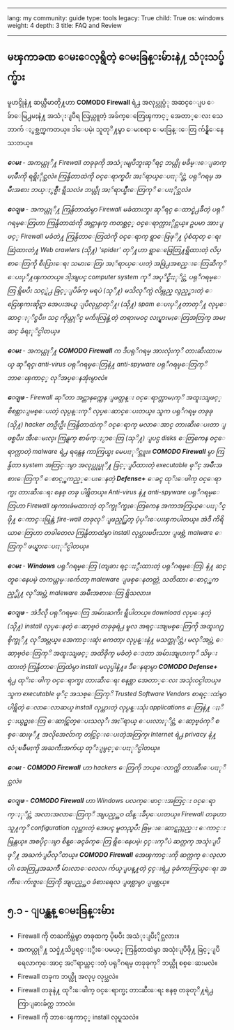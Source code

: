 

---

lang: my
community: guide
type: tools
legacy: True
child: True
os: windows
weight: 4
depth: 3
title: FAQ and Review

---

## မၾကာခဏ ေမးေလ့ရွိတဲ့ ေမးခြန္းမ်ားနဲ႔ သံုးသပ္ခ်က္မ်ား ##

မူဟင္ဒိုနဲ႔ ဆယ္လီမာတို႔ဟာ **COMODO Firewall** ရဲ႕ အလုပ္လုပ္ပံု အဆင္ေျပ ေခ်ာေမြ႕မႈနဲ႔ အသံုးျပဳရ လြယ္ကူတဲ့ အခ်က္ေတြေၾကာင့္ အေတာ္ေလး သေဘာက် ႏွစ္သက္ၾကတယ္။ ဒါေပမဲ့၊ သူတုိ႔မွာ ေမးစရာ ေမးခြန္းေတြ က်န္ရွိေနေသးတယ္။

<div class="background" markdown="1"> 

***ေမး*** - *အကယ္လုိ႔ Firewall တခုခုကို အသံုးမျပဳဘူးဆုိရင္ ဘယ္လို ၿခိမ္းေျခာက္မႈမ်ိဳးကို ရရွိႏိုင္သလဲ။ ကြန္ပ်ဴတာထဲကို ဝင္ေရာက္ၿပီး အႏၲရာယ္ေပးႏုိင္တဲ့ ပရုိဂရမ္ အမ်ိဳးအစား ဘယ္ႏွစ္မ်ိဳး ရွိသလဲ။ ဘယ္လို အႏၲရာယ္မ်ိဳးေတြကုိ ေပးႏိုင္သလဲ။*

***ေျဖ*** - *အကယ္လုိ႔ ကြန္ပ်ဴတာထဲမွာ Firewall မခံထားဘူး ဆုိရင္ ေထာင္နဲ႕ခ်ီတဲ့ ပရုိဂရမ္ေတြဟာ ကြန္ပ်ဴတာထဲကို အင္တာနက္ ကတစ္ဆင့္ ဝင္ေရာက္လာႏိုင္တယ္။ ဥပမာ အားျဖင့္ Firewall မခံတဲ႔ ကြန္ပ်ဴတာေတြထဲကို ဝင္ေရာက္ ရွာေဖြဖုိ႔ ပုံစံထုတ္ ေရးဆြဲထားတဲ႔ Web crawlers (သို႔) 'spider' တုိ႔ဟာ ရွာေဖြေတြ႔ရွိထားတဲ့ လိပ္စာေတြကို စီးပြားေရး သမားေတြ၊ အႏၲရာယ္ေပးတဲ့ အဖြဲ႕အစည္းေတြဆီကုိ ေပးပုိ႔ၾကတယ္။ ဒါ့အျပင္ computer system ကုိ အပုိင္စီးႏုိင္တဲ့ ပရုိဂရမ္ေတြ ရွိၿပီး သင့္ရဲ႕ ခြင့္ျပဳခ်က္ မရပဲ (သုိ႔) မသိလုိက္ပဲ လိမ္လည္ လွည့္စားတဲ့ ေငြေၾကးဆိုင္ရာ အေပးအယူ ျပဳလုပ္တာတုိ႔၊ (သို႔) spam ေပးပုိ႔တာတုိ႔ လုပ္ေဆာင္ႏုိင္ၿပီး၊ သင္ ကိုယ္တုိင္ မက်ဴးလြန္ခဲ့တဲ့ တရားမ၀င္ လႈပ္ရွားမႈေတြအတြက္ အမႈဆင္ ခံရႏုိင္ပါတယ္။*

***ေမး*** - *အကယ္လုိ႔ **COMODO Firewall** က ဒီပရုိဂရမ္ အားလုံးကုိ တားဆီးထားမယ္ ဆုိရင္၊ anti-virus ပရုိဂရမ္ေတြနဲ႔ anti-spyware ပရုိဂရမ္ေတြကုိ ဘာေၾကာင့္ လုိအပ္ေနအုံးမွာလဲ။*

***ေျဖ*** - *Firewall ဆုိတာ အင္တာနက္ကေန ျဖတ္သန္း ၀င္ေရာက္လာမႈကုိ အထူးသျဖင့္ စီစစ္တားျမစ္ေပးတဲ့ လုပ္ငန္းကုိ လုပ္ေဆာင္ေပးတယ္။ သူက ပရုိဂရမ္ တခုခု (သို႔) hacker တဦးဦး ကြန္ပ်ဴတာထဲကုိ ၀င္ေရာက္ မလာေအာင္ တားဆီးေပးတာ ျဖစ္ၿပီး၊ အီးေမးလ္၊ ကြန္ရက္ စာမ်က္ႏွာေတြ (သုိ႔) ျပင္ပ disks ေတြကေန ၀င္ေရာက္လာတဲ့ malware ရဲ႕ ရန္ကေန ကာကြယ္မႈ မေပးႏုိင္ဘူး။ **COMODO Firewall** မွာ ကြန္ပ်ဴတာ system အတြင္းမွာ အလုပ္လုပ္ဖုိ႔ ခြင့္ျပဳထားတဲ့ executable ဖုိင္ အမ်ိဳးအစားေတြကုိ ေစာင့္ၾကည့္ေပးေနတဲ့ **Defense+** ေခၚ ထုိးေဖါက္ ၀င္ေရာက္မႈ တားဆီးေရး စနစ္ တခု ပါရွိတယ္။ Anti-virus နဲ႔ anti-spyware ပရုိဂရမ္ေတြဟာ Firewall ၾကားခံမထားတဲ့ တုိက္ခုိက္မႈေတြကေန အကာအကြယ္ေပးႏုိင္ဖို႔ ေကာင္းမြန္တဲ့ fire-wall တခုလုိ ျဖည့္စြတ္ ပံ့ပုိးေပးၾကပါတယ္။ အဲဒီ ကိရိယာေတြဟာ တခါတေလ ကြန္ပ်ဴတာထဲမွာ install လုပ္ထားၿပီးသား ျဖစ္တဲ့ malware ေတြကုိ ဖယ္ရွားေပးႏုိင္ပါတယ္။* 

***ေမး*** - ***Windows** ပရုိဂရမ္ေတြ (တျခား ရင္းႏွီးထားတဲ့ ပရုိဂရမ္ေတြ) နဲ႔ ဆင္တူေနေပမဲ့ တကယ္တမ္းက်ေတာ့ maleware ျဖစ္ေနတတ္တဲ့ သတိထား ေစာင့္ၾကည့္ဖို႔ လုိအပ္တဲ့ maleware အမ်ိဳးအစားေတြ ရွိသလား။* 

***ေျဖ*** - *အဲဒီလို ပရုိဂရမ္ေတြ အမ်ားႀကီး ရွိပါတယ္။ download လုပ္ေနတဲ့ (သို႔) install လုပ္ေနတဲ့ ေဆာ့ဗ္၀ဲ တခုခုရဲ႕ မူလ အရင္းအျမစ္ေတြကို အထူးဂ႐ုစိုက္ဖုိ႔ လုိအပ္တယ္။ အေကာင္းဆုံး ကေတာ့၊ လုပ္ငန္းနဲ႔ မသက္ဆုိင္တဲ့၊ မလုိအပ္တဲ့ ေဆာ့ဗ္၀ဲေတြကုိ အထူးသျဖင့္ အထိခိုက္ မခံတဲ့ ေဒတာ အမ်ားအျပားကုိ သိမ္းထားတဲ့ ကြန္ပ်ဴတာေတြထဲမွာ install မလုပ္ပါနဲ႔။ ဒီေနရာမွာ **COMODO Defense+** ရဲ႕ ထုိးေဖါက္ ၀င္ေရာက္မႈ တားဆီးေရး စနစ္ဟာ အေတာ္ေလး အသုံး၀င္ပါတယ္။ သူက executable ဖုိင္ အသစ္ေတြကုိ Trusted Software Vendors စာရင္းထဲမွာ ပါရွိတဲ့ ေလာေလာဆယ္ install လုပ္ထားတဲ့ လုပ္ငန္းသုံး applications ေတြနဲ႔ ႏႈိင္းယွဥ္မႈေတြ ေဆာင္ရြတ္ေပးသလုိ၊ အႏၱရာယ္ ေပးလာႏုိင္တဲ့ ေဆာ့ဗ္၀ဲကုိ စစ္ေဆးဖုိ႔ အလိုအေလ်ာက္ တင္သြင္းေပးတဲ့အတြက္၊ Internet ရဲ႕ privacy နဲ႔ လံုၿခဳံမႈကို အႀကီးအက်ယ္ တုိးျမွင့္ေပးႏုိင္ပါတယ္။*

***ေမး*** - ***COMODO Firewall** ဟာ hackers ေတြကို ဘယ္ေလာက္ထိ တားဆီးေပးႏုိင္သလဲ။*

***ေျဖ*** - ***COMODO Firewall** ဟာ Windows ပလက္ေဖာင္းအတြင္း ၀င္ေရာက္ႏုိင္တဲ့ အလားအလာေတြကုိ အျပည့္အဝ ထိန္းခ်ဳပ္ေပးတယ္။ Firewall တခုဟာ သူ႔ကုိ configuration လုပ္ထားတဲ့ အေပၚ မူတည္ၿပီး စြမ္းေဆာင္ရည္လည္း ေကာင္းမြန္တယ္။ အစပိုင္းမွာ စိန္ေခၚခ်က္ေတြ ရွိေနေပမဲ့၊ ၄င္းကုိပဲ ဆက္လက္ အသုံးျပဳဖုိ႔  အႀကံျပဳလုိတယ္။ **COMODO Firewall** အေၾကာင္းကို ဆက္လက္ ေလ့လာပါ၊ အေတြ႕အႀကဳံ မ်ားလာေလေလ၊ က်ယ္ျပန္႔တဲ့ ၄င္းရဲ႕ ခုခံကာကြယ္ေရး အက်ိဳးေက်းဇူးေတြကို အျပည့္အ၀ ခံစားရေလ ျဖစ္လာမွာ ျဖစ္တယ္။*

</div>

## ၅.၁ - ျပန္လွန္ ေမးခြန္းမ်ား ##

- Firewall ကို တႀကိမ္ထဲမွာ တခုထက္ ပိုၿပီး အသံုးျပဳႏိုင္သလား။
- အကယ္လုိ႔ သင္နဲ႔သိပ္မရင္းႏွီးေပမယ့္ ကြန္ပ်ဴတာထဲမွာ အသုံးျပဳဖို႔ ခြင့္ျပဳရေလာက္ေအာင္ အႏၱရာယ္ကင္းတဲ့ ပရုိဂရမ္ တခုခုကုိ ဘယ္လို စစ္ေဆးမလဲ။	
- Firewall တခုက ဘယ္လို အလုပ္ လုပ္သလဲ။
- Firewall တခုနဲ႔ ထုိးေဖါက္ ၀င္ေရာက္မႈ တားဆီးေရး စနစ္ တခုတုိ႔ရဲ႕ ကြာျခားခ်က္က ဘာလဲ။
- Firewall ကို ဘာေၾကာင့္ install လုပ္ရသလဲ။


